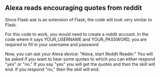 ## Alexa reads encouraging quotes from reddit
Since Flask-ask is an extension of Flask, the code will look very similar to Flask.

For this code to work, you would need to create a reddit account.
In the code where it says YOUR_USERNAME and YOUR_PASSWORD, you are required to fill in your username and password


Now, you can ask your Alexa device: "Alexa, start Reddit Reader." You will be asked if you want to hear some quotes to which you can either respond "yes" or "no." If you say "yes" you will get the quotes and then the skill will end. If you respond "no," then the skill will end.
